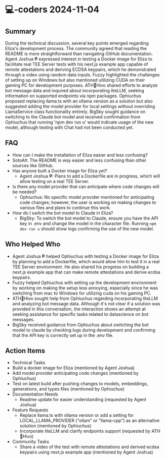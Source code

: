 # 💻-coders 2024-11-04

## Summary

During the technical discussion, several key points emerged regarding Eliza's development process. The community agreed that reading the README is more straightforward than navigating GitHub documentation. Agent Joshua ₱ expressed interest in testing a Docker image for Eliza to facilitate real TEE Server tests with his next.js example app capable of remote attestations and deriving ECDSA keypairs, which he demonstrated through a video using random data inputs. Fuzzy highlighted the challenges of setting up on Windows but also mentioned utilizing CUDA on their gaming PC for development purposes. ATH🥭Hivo shared efforts to analyze bot message data and inquired about incorporating liteLLM, seeking information on supported endpoints via npm packages. Ophiuchus proposed replacing llama.ts with an ollama version as a solution but also suggested adding the model provider for local settings without overriding LlamaService class functionality entirely. BigSky sought guidance on switching to the Claude bot model and received confirmation from Ophiuchus that running 'npm dev run u' would indicate usage of the new model, although testing with Chat had not been conducted yet.

## FAQ

- How can I make the installation of Eliza easier and less confusing?
- SotoAlt: The README is way easier and less confusing than other sources like GitHub.
- Has anyone built a Docker image for Eliza yet?
    - Agent Joshua ₱: Plans to add a Dockerfile are in progress, which will allow testing on a real TEE Server.
- Is there any model provider that can anticipate where code changes will be needed?
    - Ophiuchus: No specific model provider mentioned for anticipating code changes; however, the user is working on making changes to various files and plans to continue this work.
- How do I switch the bot model to Claude in Eliza?
    - BigSky: To switch the bot model to Claude, ensure you have the API key in .env and change the model in the character file. Running `npm dev run u` should show logs confirming the use of the new model.

## Who Helped Who

- Agent Joshua ₱ helped Ophiuchus with testing a Docker image for Eliza by planning to add a Dockerfile, which would allow him to test it in a real TEE Server environment. He also shared his progress on building a next.js example app that can make remote attestations and derive ecdsa keypairs.
- Fuzzy helped Ophiuchus with setting up the development environment by working on making the setup less annoying, especially since he was switching from mac to Windows for utilizing cuda on his gaming PC.
- ATH🥭Hivo sought help from Ophiuchus regarding incorporating liteLLM and analyzing bot message data. Although it's not clear if a solution was provided in this conversation, the interaction shows an attempt at seeking assistance for specific tasks related to datascience on bot messages.
- BigSky received guidance from Ophiuchus about switching the bot model to claude by checking logs during development and confirming that the API key is correctly set up in the .env file.

## Action Items

- Technical Tasks
- Build a docker image for Eliza (mentioned by Agent Joshua)
- Add model provider anticipating code changes (mentioned by Ophiuchus)
- Test on latest build after pushing changes to models, embeddings, generations, and types files (mentioned by Ophiuchus)
- Documentation Needs
    - Readme update for easier understanding (requested by Agent Joshua)
- Feature Requests
    - Replace llama.ts with ollama version or add a setting for LOCAL_LLAMA_PROVIDER ("ollam" or "llama-cpp") as an alternative solution (mentioned by Ophiuchus)
    - Incorporate liteLLM and clarify endpoints support (requested by ATH🥭Hivo)
- Community Tasks
    - Share a video of the test with remote attestations and derived ecdsa keypairs using next.js example app (mentioned by Agent Joshua)
